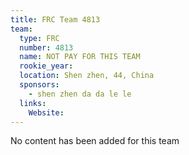 ```yaml
---
title: FRC Team 4813
team:
  type: FRC
  number: 4813
  name: NOT PAY FOR THIS TEAM
  rookie_year: 
  location: Shen zhen, 44, China
  sponsors:
    - shen zhen da da le le
  links:
    Website: 
---
```

No content has been added for this team